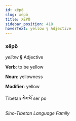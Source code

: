 ```yaml
---
id: xëpö
slug: xëpö
title: XËPÖ
sidebar_position: 418
hoverText: yellow § Adjective
---
```


### xëpö

*yellow* **§** Adjective

**Verb**: to be yellow

**Noun**: yellowness

**Modifier**: yellow

Tibetan སེར་པོ ser po 

*Sino-Tibetan Language Family*